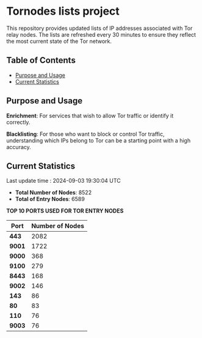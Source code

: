 # Tornodes lists project

This repository provides updated lists of IP addresses associated with Tor relay nodes. The lists are refreshed every 30 minutes to ensure they reflect the most current state of the Tor network.

## Table of Contents

- [Purpose and Usage](#purpose-and-usage)
- [Current Statistics](#current-statistics)


## Purpose and Usage

**Enrichment**: For services that wish to allow Tor traffic or identify it correctly.

**Blacklisting**: For those who want to block or control Tor traffic, understanding which IPs belong to Tor can be a starting point with a high accuracy.

## Current Statistics

Last update time : 2024-09-03 19:30:04 UTC

- **Total Number of Nodes**: 8522
- **Total of Entry Nodes**: 6589

**TOP 10 PORTS USED FOR TOR ENTRY NODES**

| **Port** | **Number of Nodes** |
|------|-----------------|
| **443**   | 2082  |
| **9001**   | 1722  |
| **9000**   | 368  |
| **9100**   | 279  |
| **8443**   | 168  |
| **9002**   | 146  |
| **143**   | 86  |
| **80**   | 83  |
| **110**   | 76  |
| **9003**   | 76  |

